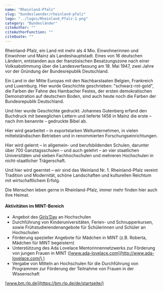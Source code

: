 ```yaml
---
name: "Rheinland-Pfalz"
slug: "bundeslaender/rheinland-pfalz"
logo: "../logos/Rheinland_Pfalz-1.png"
category: "Bundesländer"
citeAuthor: ""
citeAuthorFunction: ""
citeQuote: ""
---
```


Rheinland-Pfalz, ein Land mit mehr als 4 Mio. Einwohnerinnen und Einwohner und Mainz als Landeshauptstadt. Eines von 16 deutschen Ländern, entstanden aus der französischen Besatzungszone nach einer Volksabstimmung über die Landesverfassung am 18. Mai 1947, zwei Jahre vor der Gründung der Bundesrepublik Deutschland.

Ein Land in der Mitte Europas mit den Nachbarstaaten Belgien, Frankreich und Luxemburg. Hier wurde Geschichte geschrieben: "schwarz-rot-gold", die Farben der Fahne des Hambacher Festes, der ersten demokratischen Demonstration auf deutschem Boden, sind auch heute noch die Farben der Bundesrepublik Deutschland.

Und hier wurde Geschichte gedruckt: Johannes Gutenberg erfand den Buchdruck mit beweglichen Lettern und lieferte 1456 in Mainz die erste – nach ihm benannte – gedruckte Bibel ab.

Hier wird gearbeitet – in exportstarken Weltunternehmen, in vielen mittelständischen Betrieben und in renommierten Forschungseinrichtungen.

Hier wird gelernt – in allgemein- und berufsbildenden Schulen, darunter über 700 Ganztagsschulen – und auch gelehrt – an vier staatlichen Universitäten und sieben Fachhochschulen und mehreren Hochschulen in nicht-staatlicher Trägerschaft.

Und hier wird geerntet – wir sind das Weinland Nr. 1. Rheinland-Pfalz vereint Tradition und Modernität, schöne Landschaften und kulturellen Reichtum mit wirtschaftlichem Erfolg.

Die Menschen leben gerne in Rheinland-Pfalz, immer mehr finden hier auch ihre Heimat.

#### Aktivitäten im MINT-Bereich

- Angebot des [Girls’Day](http://www.girls-day.de/) an Hochschulen
- Durchführung von Kinderuniversitäten, Ferien- und Schnupperkursen, sowie Frühstudierendenangebote für Schülerinnen und Schüler an Hochschulen
- Förderung spezieller Angebote für Mädchen in MINT (z.B. Roberta, Mädchen für MINT begeistern)
- Unterstützung des Ada Lovelace Mentorinnennetzwerks zur Förderung von jungen Frauen in MINT ([www.ada-lovelace.com](http://www.ada-lovelace.com/) )
- Vergabe von Mitteln an Hochschulen für die Durchführung von Programmen zur Förderung der Teilnahme von Frauen in der Wissenschaft

[www.bm.rlp.de](https://bm.rlp.de/de/startseite/)
